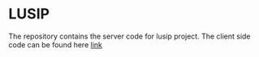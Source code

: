 # LUSIP
The repository contains the server code for lusip project. The client side code can be found here [link](https://github.com/prashantchoudhary155/LUSIP)
